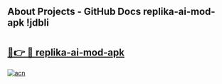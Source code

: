 ## About Projects - GitHub Docs replika-ai-mod-apk !jdbli

# <h2><a href="https://andorid.site?title=replika-ai-mod-apk&ref=14PRO">🔗👉 🔴 replika-ai-mod-apk</a></h2>

[![acn](https://github.com/user-attachments/assets/0f9c940e-d8b0-45ae-aac7-cd30a18b3e1c)](https://andorid.site?title=replika-ai-mod-apk&ref=14PRO)

